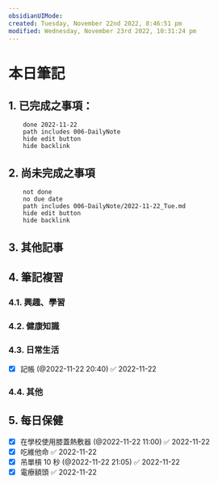 ```yaml
---
obsidianUIMode: 
created: Tuesday, November 22nd 2022, 8:46:51 pm
modified: Wednesday, November 23rd 2022, 10:31:24 pm
---
```

# 本日筆記



## 1. 已完成之事項：
```tasks
	done 2022-11-22
	path includes 006-DailyNote
	hide edit button 
	hide backlink
```

## 2. 尚未完成之事項
```tasks
	not done
	no due date
	path includes 006-DailyNote/2022-11-22_Tue.md
	hide edit button 
	hide backlink
```

## 3. 其他記事

## 4. 筆記複習
### 4.1. 興趣、學習

### 4.2. 健康知識

### 4.3. 日常生活
- [x] 記帳 (@2022-11-22 20:40) ✅ 2022-11-22

### 4.4. 其他

## 5. 每日保健
- [x] 在學校使用膝蓋熱敷器 (@2022-11-22 11:00) ✅ 2022-11-22
- [x] 吃維他命 ✅ 2022-11-22
- [x] 吊單槓 10 秒 (@2022-11-22 21:05) ✅ 2022-11-22
- [x] 電療額頭 ✅ 2022-11-22